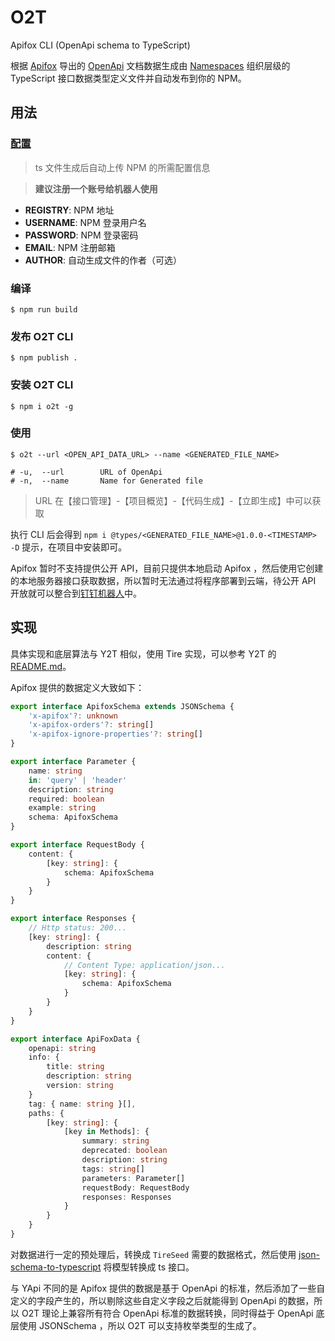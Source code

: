 # O2T
Apifox CLI (OpenApi schema to TypeScript)

根据 [Apifox](https://www.apifox.cn/) 导出的 [OpenApi](https://en.wikipedia.org/wiki/OpenAPI_Specification) 文档数据生成由 [Namespaces](https://www.typescriptlang.org/docs/handbook/namespaces.html) 组织层级的 TypeScript 接口数据类型定义文件并自动发布到你的 NPM。


## 用法

### [配置](config.ts)

> ts 文件生成后自动上传 NPM 的所需配置信息

> **建议注册一个账号给机器人使用**

- **REGISTRY**: NPM 地址
- **USERNAME**: NPM 登录用户名
- **PASSWORD**: NPM 登录密码
- **EMAIL**:    NPM 注册邮箱
- **AUTHOR**:   自动生成文件的作者（可选）

### 编译
```shell
$ npm run build
```

### 发布 O2T CLI
```shell
$ npm publish .
```

### 安装 O2T CLI

```shell
$ npm i o2t -g
```

### 使用
```shell
$ o2t --url <OPEN_API_DATA_URL> --name <GENERATED_FILE_NAME>

# -u,  --url        URL of OpenApi
# -n,  --name       Name for Generated file
```
> URL 在【接口管理】-【项目概览】-【代码生成】-【立即生成】中可以获取

执行 CLI 后会得到 `npm i @types/<GENERATED_FILE_NAME>@1.0.0-<TIMESTAMP> -D` 提示，在项目中安装即可。


Apifox 暂时不支持提供公开 API，目前只提供本地启动 Apifox ，然后使用它创建的本地服务器接口获取数据，所以暂时无法通过将程序部署到云端，待公开 API 开放就可以整合到[钉钉机器人](https://github.com/ShiverZheng/Y2T-Robot)中。


## 实现

具体实现和底层算法与 Y2T 相似，使用 Tire 实现，可以参考 Y2T 的 [README.md](https://github.com/ShiverZheng/Y2T#y2t)。

Apifox 提供的数据定义大致如下：
```typescript
export interface ApifoxSchema extends JSONSchema {
    'x-apifox'?: unknown
    'x-apifox-orders'?: string[]
    'x-apifox-ignore-properties'?: string[]
}

export interface Parameter {
    name: string
    in: 'query' | 'header'
    description: string
    required: boolean
    example: string
    schema: ApifoxSchema
}

export interface RequestBody {
    content: {
        [key: string]: {
            schema: ApifoxSchema
        }
    }
}

export interface Responses {
    // Http status: 200...
    [key: string]: {
        description: string
        content: {
            // Content Type: application/json...
            [key: string]: {
                schema: ApifoxSchema
            }
        }
    }
}

export interface ApiFoxData {
    openapi: string
    info: {
        title: string
        description: string
        version: string
    }
    tag: { name: string }[],
    paths: {
        [key: string]: {
            [key in Methods]: {
                summary: string
                deprecated: boolean
                description: string
                tags: string[]
                parameters: Parameter[]
                requestBody: RequestBody
                responses: Responses
            }
        }
    }
}
```

对数据进行一定的预处理后，转换成 `TireSeed` 需要的数据格式，然后使用 [json-schema-to-typescript](https://github.com/bcherny/json-schema-to-typescript#readme) 将模型转换成 ts 接口。

与 YApi 不同的是 Apifox 提供的数据是基于 OpenApi 的标准，然后添加了一些自定义的字段产生的，所以剔除这些自定义字段之后就能得到 OpenApi 的数据，所以 O2T 理论上兼容所有符合 OpenApi 标准的数据转换，同时得益于 OpenApi 底层使用 JSONSchema ，所以 O2T 可以支持枚举类型的生成了。
